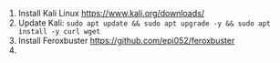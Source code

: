 1. Install Kali Linux https://www.kali.org/downloads/
2. Update Kali: ```sudo apt update && sudo apt upgrade -y && sudo apt install -y curl wget```
3. Install Feroxbuster https://github.com/epi052/feroxbuster
4. 
